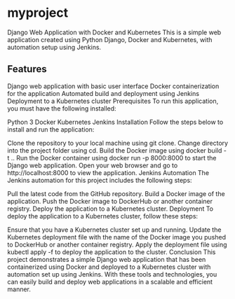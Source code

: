 # myproject

Django Web Application with Docker and Kubernetes
This is a simple web application created using Python Django, Docker and Kubernetes, with automation setup using Jenkins.

## Features
Django web application with basic user interface
Docker containerization for the application
Automated build and deployment using Jenkins
Deployment to a Kubernetes cluster
Prerequisites
To run this application, you must have the following installed:

Python 3
Docker
Kubernetes
Jenkins
Installation
Follow the steps below to install and run the application:

Clone the repository to your local machine using git clone.
Change directory into the project folder using cd.
Build the Docker image using docker build -t <image-name> ..
Run the Docker container using docker run -p 8000:8000 <image-name> to start the Django web application.
Open your web browser and go to http://localhost:8000 to view the application.
Jenkins Automation
The Jenkins automation for this project includes the following steps:

Pull the latest code from the GitHub repository.
Build a Docker image of the application.
Push the Docker image to DockerHub or another container registry.
Deploy the application to a Kubernetes cluster.
Deployment
To deploy the application to a Kubernetes cluster, follow these steps:

Ensure that you have a Kubernetes cluster set up and running.
Update the Kubernetes deployment file with the name of the Docker image you pushed to DockerHub or another container registry.
Apply the deployment file using kubectl apply -f <deployment-file> to deploy the application to the cluster.
Conclusion
This project demonstrates a simple Django web application that has been containerized using Docker and deployed to a Kubernetes cluster with automation set up using Jenkins. With these tools and technologies, you can easily build and deploy web applications in a scalable and efficient manner.
